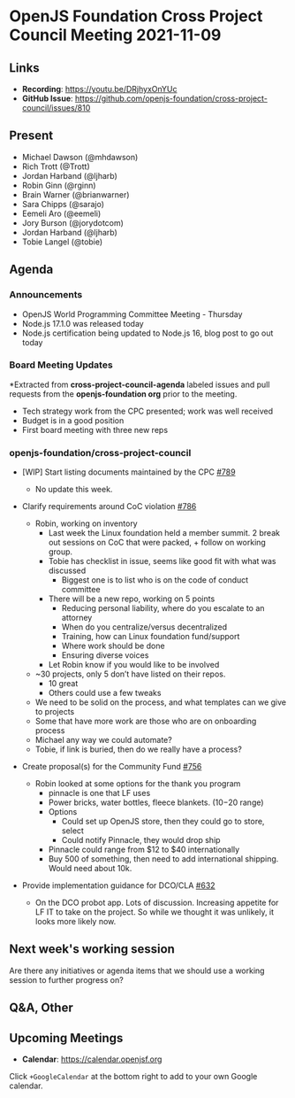 # OpenJS Foundation Cross Project Council Meeting 2021-11-09

## Links

* **Recording**: <https://youtu.be/DRjhyxOnYUc>
* **GitHub Issue**: <https://github.com/openjs-foundation/cross-project-council/issues/810>

## Present

* Michael Dawson (@mhdawson)
* Rich Trott (@Trott)
* Jordan Harband (@ljharb)
* Robin Ginn (@rginn)
* Brain Warner (@brianwarner)
* Sara Chipps (@sarajo)
* Eemeli Aro (@eemeli)
* Jory Burson (@jorydotcom)
* Jordan Harband (@ljharb)
* Tobie Langel (@tobie)

## Agenda

### Announcements

* OpenJS World Programming Committee Meeting - Thursday
* Node.js 17.1.0 was released today
* Node.js certification being updated to Node.js 16, blog post to go out today

### Board Meeting Updates

*Extracted from **cross-project-council-agenda** labeled issues and pull requests from the **openjs-foundation org** prior to the meeting.

* Tech strategy work from the CPC presented; work was well received
* Budget is in a good position
* First board meeting with three new reps

### openjs-foundation/cross-project-council

* \[WIP\] Start listing documents maintained by the CPC [#789](https://github.com/openjs-foundation/cross-project-council/pull/789)
  * No update this week.

* Clarify requirements around CoC violation [#786](https://github.com/openjs-foundation/cross-project-council/issues/786)
  * Robin, working on inventory
    * Last week the Linux foundation held a member summit. 2 break out sessions on CoC that
      were packed, + follow on working group.
    * Tobie has checklist in issue, seems like good fit with what was discussed
      * Biggest one is to list who is on the code of conduct committee
    * There will be a new repo, working on 5 points
      * Reducing personal liability, where do you escalate to an attorney
      * When do you centralize/versus decentralized
      * Training, how can Linux foundation fund/support
      * Where work should be done
      * Ensuring diverse voices
    * Let Robin know if you would like to be involved
  * ~30 projects, only 5 don’t have listed on their repos.
    * 10 great
    * Others could use a few tweaks
  * We need to be solid on the process, and what templates can we give to projects
  * Some that have more work are those who are on onboarding process
  * Michael any way we could automate?
  * Tobie, if link is buried, then do we really have a process?

* Create proposal(s) for the Community Fund [#756](https://github.com/openjs-foundation/cross-project-council/issues/756)
  * Robin looked at some options for the thank you program
    * pinnacle is one that LF uses
    * Power bricks, water bottles, fleece blankets. ($10-$20 range)
    * Options
      * Could set up OpenJS store, then they could go to store, select
      * Could notify Pinnacle, they would drop ship
    * Pinnacle could range from $12 to $40 internationally
    * Buy 500 of something, then need to add international shipping. Would need about 10k.

* Provide implementation guidance for DCO/CLA [#632](https://github.com/openjs-foundation/cross-project-council/issues/632)
  * On the DCO probot app. Lots of discussion. Increasing appetite for LF IT to take on the
    project. So while we thought it was unlikely, it looks more likely now.

## Next week's working session

Are there any initiatives or agenda items that we should use a working session to further progress on?

## Q&A, Other

## Upcoming Meetings

* **Calendar**: <https://calendar.openjsf.org>

Click `+GoogleCalendar` at the bottom right to add to your own Google calendar.
